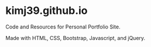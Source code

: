 # kimj39.github.io

Code and Resources for Personal Portfolio Site.

Made with HTML, CSS, Bootstrap, Javascript, and jQuery.
